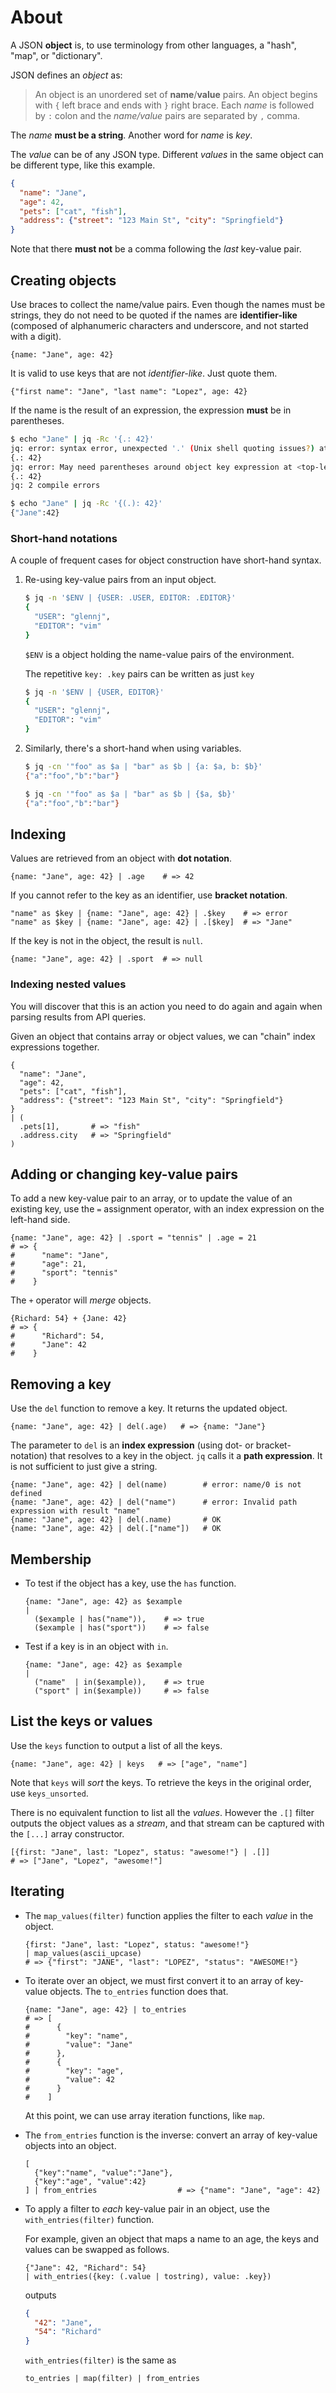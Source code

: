 # About

A JSON **object** is, to use terminology from other languages, a "hash", "map", or "dictionary".

JSON defines an _object_ as:

> An object is an unordered set of **name**/**value** pairs.
> An object begins with `{` left brace and ends with `}` right brace.
> Each _name_ is followed by `:` colon and the _name/value_ pairs are separated by `,` comma.

The _name_ **must be a string**.
Another word for _name_ is _key_.

The _value_ can be of any JSON type.
Different _values_ in the same object can be different type, like this example.

<!-- prettier-ignore -->
```json
{
  "name": "Jane",
  "age": 42,
  "pets": ["cat", "fish"],
  "address": {"street": "123 Main St", "city": "Springfield"}
}
```

<!-- prettier-ignore-end -->

Note that there **must not** be a comma following the _last_ key-value pair.

## Creating objects

Use braces to collect the name/value pairs.
Even though the names must be strings, they do not need to be quoted if the names are **identifier-like** (composed of alphanumeric characters and underscore, and not started with a digit).

```jq
{name: "Jane", age: 42}
```

It is valid to use keys that are not _identifier-like_.
Just quote them.

```jq
{"first name": "Jane", "last name": "Lopez", age: 42}
```

If the name is the result of an expression, the expression **must** be in parentheses.

```sh
$ echo "Jane" | jq -Rc '{.: 42}'
jq: error: syntax error, unexpected '.' (Unix shell quoting issues?) at <top-level>, line 1:
{.: 42}
jq: error: May need parentheses around object key expression at <top-level>, line 1:
{.: 42}
jq: 2 compile errors

$ echo "Jane" | jq -Rc '{(.): 42}'
{"Jane":42}
```

### Short-hand notations

A couple of frequent cases for object construction have short-hand syntax.

1. Re-using key-value pairs from an input object.

   ```sh
   $ jq -n '$ENV | {USER: .USER, EDITOR: .EDITOR}'
   {
     "USER": "glennj",
     "EDITOR": "vim"
   }
   ```

   `$ENV` is a object holding the name-value pairs of the environment.

   The repetitive `key: .key` pairs can be written as just `key`

   ```sh
   $ jq -n '$ENV | {USER, EDITOR}'
   {
     "USER": "glennj",
     "EDITOR": "vim"
   }
   ```

1. Similarly, there's a short-hand when using variables.

   ```sh
   $ jq -cn '"foo" as $a | "bar" as $b | {a: $a, b: $b}'
   {"a":"foo","b":"bar"}

   $ jq -cn '"foo" as $a | "bar" as $b | {$a, $b}'
   {"a":"foo","b":"bar"}
   ```

## Indexing

Values are retrieved from an object with **dot notation**.

```jq
{name: "Jane", age: 42} | .age    # => 42
```

If you cannot refer to the key as an identifier, use **bracket notation**.

```jq
"name" as $key | {name: "Jane", age: 42} | .$key    # => error
"name" as $key | {name: "Jane", age: 42} | .[$key]  # => "Jane"
```

If the key is not in the object, the result is `null`.

```jq
{name: "Jane", age: 42} | .sport  # => null
```

### Indexing nested values

You will discover that this is an action you need to do again and again when parsing results from API queries.

Given an object that contains array or object values, we can "chain" index expressions together.

```jq
{
  "name": "Jane",
  "age": 42,
  "pets": ["cat", "fish"],
  "address": {"street": "123 Main St", "city": "Springfield"}
}
| (
  .pets[1],       # => "fish"
  .address.city   # => "Springfield"
)
```

## Adding or changing key-value pairs

To add a new key-value pair to an array, or to update the value of an existing key, use the `=` assignment operator, with an index expression on the left-hand side.

```jq
{name: "Jane", age: 42} | .sport = "tennis" | .age = 21
# => {
#      "name": "Jane",
#      "age": 21,
#      "sport": "tennis"
#    }
```

The `+` operator will _merge_ objects.

```jq
{Richard: 54} + {Jane: 42}
# => {
#      "Richard": 54,
#      "Jane": 42
#    }
```

## Removing a key

Use the `del` function to remove a key.
It returns the updated object.

```jq
{name: "Jane", age: 42} | del(.age)   # => {name: "Jane"}
```

The parameter to `del` is an **index expression** (using dot- or bracket-notation) that resolves to a key in the object.
`jq` calls it a **path expression**.
It is not sufficient to just give a string.

```jq
{name: "Jane", age: 42} | del(name)        # error: name/0 is not defined
{name: "Jane", age: 42} | del("name")      # error: Invalid path expression with result "name"
{name: "Jane", age: 42} | del(.name)       # OK
{name: "Jane", age: 42} | del(.["name"])   # OK
```

## Membership

- To test if the object has a key, use the `has` function.

  ```jq
  {name: "Jane", age: 42} as $example
  |
    ($example | has("name")),    # => true
    ($example | has("sport"))    # => false
  ```

- Test if a key is in an object with `in`.

  ```jq
  {name: "Jane", age: 42} as $example
  |
    ("name"  | in($example)),    # => true
    ("sport" | in($example))     # => false
  ```

## List the keys or values

Use the `keys` function to output a list of all the keys.

```jq
{name: "Jane", age: 42} | keys   # => ["age", "name"]
```

Note that `keys` will _sort_ the keys.
To retrieve the keys in the original order, use `keys_unsorted`.

There is no equivalent function to list all the _values_.
However the `.[]` filter outputs the object values as a _stream_, and that stream can be captured with the `[...]` array constructor.

```jq
[{first: "Jane", last: "Lopez", status: "awesome!"} | .[]]
# => ["Jane", "Lopez", "awesome!"]
```

## Iterating

- The `map_values(filter)` function applies the filter to each _value_ in the object.

  ```jq
  {first: "Jane", last: "Lopez", status: "awesome!"}
  | map_values(ascii_upcase)
  # => {"first": "JANE", "last": "LOPEZ", "status": "AWESOME!"}
  ```

- To iterate over an object, we must first convert it to an array of key-value objects.
  The `to_entries` function does that.

  ```jq
  {name: "Jane", age: 42} | to_entries
  # => [
  #      {
  #        "key": "name",
  #        "value": "Jane"
  #      },
  #      {
  #        "key": "age",
  #        "value": 42
  #      }
  #    ]
  ```

  At this point, we can use array iteration functions, like `map`.

- The `from_entries` function is the inverse: convert an array of key-value objects into an object.

  ```jq
  [
    {"key":"name", "value":"Jane"},
    {"key":"age", "value":42}
  ] | from_entries                  # => {"name": "Jane", "age": 42}
  ```

- To apply a filter to _each_ key-value pair in an object, use the `with_entries(filter)` function.

  For example, given an object that maps a name to an age, the keys and values can be swapped as follows.

  ```jq
  {"Jane": 42, "Richard": 54}
  | with_entries({key: (.value | tostring), value: .key})
  ```

  outputs

  ```json
  {
    "42": "Jane",
    "54": "Richard"
  }
  ```

  `with_entries(filter)` is the same as

  ```jq
  to_entries | map(filter) | from_entries
  ```
